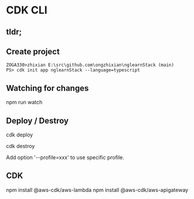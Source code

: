 # CDK CLI

## tldr;



## Create project

```
ZOGA330>zhixian E:\src\github.com\ongzhixian\nglearnStack (main)
PS> cdk init app nglearnStack --language=typescript
```

## Watching for changes

npm run watch

## Deploy / Destroy

cdk deploy

cdk destroy 

Add option '--profile=xxx' to use specific profile.

## CDK

npm install @aws-cdk/aws-lambda
npm install @aws-cdk/aws-apigateway